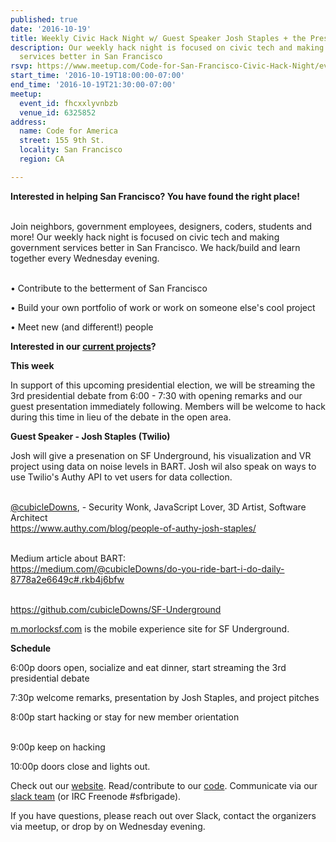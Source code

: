 ```yaml
---
published: true
date: '2016-10-19'
title: Weekly Civic Hack Night w/ Guest Speaker Josh Staples + the Presidential Debate
description: Our weekly hack night is focused on civic tech and making government
  services better in San Francisco
rsvp: https://www.meetup.com/Code-for-San-Francisco-Civic-Hack-Night/events/233070698/
start_time: '2016-10-19T18:00:00-07:00'
end_time: '2016-10-19T21:30:00-07:00'
meetup:
  event_id: fhcxxlyvnbzb
  venue_id: 6325852
address:
  name: Code for America
  street: 155 9th St.
  locality: San Francisco
  region: CA

---
```

<!-- imported via scripts/generate-events-from-meetup -->
<p><b>Interested in helping San Francisco? You have found the right place! </b></p> <p><br/>Join neighbors, government employees, designers, coders, students and more! Our weekly hack night is focused on civic tech and making government services better in San Francisco. We hack/build and learn together every Wednesday evening.</p> <p><br/>• Contribute to the betterment of San Francisco</p> <p>• Build your own portfolio of work or work on someone else's cool project</p> <p>• Meet new (and different!) people</p> <p><b>Interested in our <a href="http://codeforsanfrancisco.org/projects/">current projects</a>?</b></p> <p><b>This week</b></p> <p>In support of this upcoming presidential election, we will be streaming the 3rd presidential debate from 6:00 - 7:30 with opening remarks and our guest presentation immediately following. Members will be welcome to hack during this time in lieu of the debate in the open area.</p> <p><b>Guest Speaker - Josh Staples (Twilio)</b></p> <p>Josh will give a presenation on SF Underground, his visualization and VR project using data on noise levels in BART. Josh wil also speak on ways to use Twilio's Authy API to vet users for data collection.</p> <p><br/><a href="https://github.com/cubicleDowns">@cubicleDowns</a>, - Security Wonk, JavaScript Lover, 3D Artist, Software Architect <br/><a href="https://www.authy.com/blog/people-of-authy-josh-staples/"><a href="https://www.authy.com/blog/people-of-authy-josh-staples/" class="linkified">https://www.authy.com/blog/people-of-authy-josh-staples/</a></a></p> <p><br/>Medium article about BART:<br/><a href="https://medium.com/@cubicleDowns/do-you-ride-bart-i-do-daily-8778a2e6649c#.rkb4j6bfw"><a href="https://medium.com/@cubicleDowns/do-you-ride-bart-i-do-daily-8778a2e6649c#.rkb4j6bfw" class="linkified">https://medium.com/@cubicleDowns/do-you-ride-bart-i-do-daily-8778a2e6649c#.rkb4j6bfw</a></a></p> <p><br/><a href="https://github.com/cubicleDowns/SF-Underground"><a href="https://github.com/cubicleDowns/SF-Underground" class="linkified">https://github.com/cubicleDowns/SF-Underground</a></a></p> <p><a href="http://m.morlocksf.com">m.morlocksf.com</a> is the mobile experience site for SF Underground.<b><br/></b></p> <p><b>Schedule</b></p> <p>6:00p doors open, socialize and eat dinner, start streaming the 3rd presidential debate</p> <p>7:30p welcome remarks, presentation by Josh Staples, and project pitches</p> <p>8:00p start hacking or stay for new member orientation</p> <p><br/>9:00p keep on hacking</p> <p>10:00p doors close and lights out.</p> <p>Check out our <a href="http://codeforsanfrancisco.org/">website</a>. Read/contribute to our <a href="https://github.com/sfbrigade">code</a>. Communicate via our <a href="http://c4a.me/cfsfslack">slack team</a> (or IRC Freenode #sfbrigade). </p> <p>If you have questions, please reach out over Slack, contact the organizers via meetup, or drop by on Wednesday evening.</p> 
